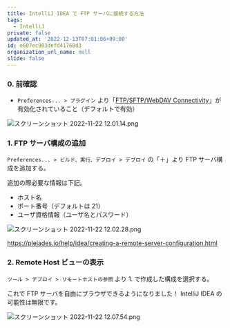 ```yaml
---
title: IntelliJ IDEA で FTP サーバに接続する方法
tags:
  - IntelliJ
private: false
updated_at: '2022-12-13T07:01:06+09:00'
id: e607ec903defd41768d3
organization_url_name: null
slide: false
---
```

### 0. 前確認
- `Preferences... > プラグイン` より「[FTP/SFTP/WebDAV Connectivity](https://plugins.jetbrains.com/plugin/13125-ftp-sftp-webdav-connectivity)」が有効化されていること（デフォルトで有効）

![スクリーンショット 2022-11-22 12.01.14.png](https://qiita-image-store.s3.ap-northeast-1.amazonaws.com/0/488859/06f17c65-565d-f1f4-01be-b62c9738ed71.png)

### 1. FTP サーバ構成の追加
`Preferences... > ビルド、実行、デプロイ > デプロイ` の「＋」より FTP サーバ構成を追加する。

追加の際必要な情報は下記。
- ホスト名
- ポート番号（デフォルトは 21）
- ユーザ資格情報（ユーザ名とパスワード）

![スクリーンショット 2022-11-22 12.02.28.png](https://qiita-image-store.s3.ap-northeast-1.amazonaws.com/0/488859/a9e41d48-0241-4447-4a98-4807051ff04c.png)

https://pleiades.io/help/idea/creating-a-remote-server-configuration.html

### 2. Remote Host ビューの表示
`ツール > デプロイ > リモートホストの参照` より 1. で作成した構成を選択する。
 
これで FTP サーバを自由にブラウザできるようになりました！ IntelliJ IDEA の可能性は無限です。

![スクリーンショット 2022-11-22 12.07.54.png](https://qiita-image-store.s3.ap-northeast-1.amazonaws.com/0/488859/31442dbf-3580-4c6c-8f6f-7b840f8103ab.png)
